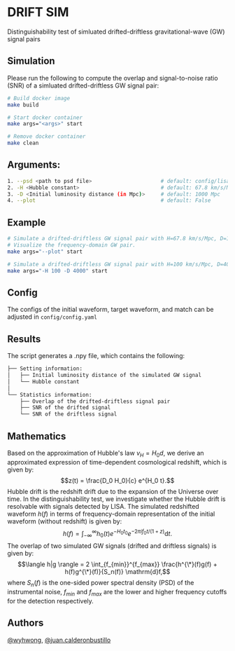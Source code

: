 # DRIFT SIM
Distinguishability test of simluated drifted-driftless gravitational-wave (GW) signal pairs

## Simulation
Please run the following to compute the overlap and signal-to-noise ratio (SNR) of a simluated drifted-driftless GW signal pair:
```bash
# Build docker image
make build

# Start docker container
make args="<args>" start

# Remove docker container
make clean
```

## Arguments:
```bash
1. --psd <path to psd file>                      # default: config/lisa.txt
2. -H <Hubble constant>                          # default: 67.8 km/s/Mpc
3. -D <Initial luminosity distance (in Mpc)>     # default: 1000 Mpc
4. --plot                                        # default: False
```
## Example
```bash
# Simulate a drifted-driftless GW signal pair with H=67.8 km/s/Mpc, D=1000 Mpc.
# Visualize the frequency-domain GW pair.
make args="--plot" start

# Simulate a drifted-driftless GW signal pair with H=100 km/s/Mpc, D=4000 Mpc.
make args="-H 100 -D 4000" start
```

## Config
The configs of the initial waveform, target waveform, and match can be adjusted in `config/config.yaml`

## Results
The script generates a .npy file, which contains the following:
```bash
├── Setting information:
│   ├── Initial luminosity distance of the simulated GW signal
│   └── Hubble constant
│
└── Statistics information:
    ├── Overlap of the drifted-driftless signal pair
    ├── SNR of the drifted signal
    └── SNR of the driftless signal
```

## Mathematics
Based on the approximation of Hubble's law $v_H = H_0 d$, we derive an approximated expression of time-dependent cosmological redshift, which is given by:
    $$z(t) = \frac{D_0 H_0}{c} e^{H_0 t}.$$
Hubble drift is the redshift drift due to the expansion of the Universe over time. In the distinguishability test, we investigate whether the Hubble drift is resolvable with signals detected by LISA. The simulated redshifted waveform $h(f)$ in terms of frequency-domain representation of the initial waveform (without redshift) is given by:
    $$h(f) = \int_{-\infty}^{\infty} h_0(t)e^{-H_0t_0}e^{-2\pi if_{0}t/(1 + z)} \mathrm{d}t.$$
The overlap of two simulated GW signals (drifted and driftless signals) is given by:
    $$\langle h|g \rangle = 2 \int_{f_{min}}^{f_{max}} \frac{h^{\*}(f)g(f) + h(f)g^{\*}(f)}{S_n(f)} \mathrm{d}f,$$
where $S_n(f)$ is the one-sided power spectral density (PSD) of the instrumental noise, $f_{min}$ and $f_{max}$ are the lower and higher frequency cutoffs for the detection respectively.

## Authors
[@wyhwong](https://github.com/wyhwong), [@juan.calderonbustillo](https://git.ligo.org/juan.calderonbustillo)
